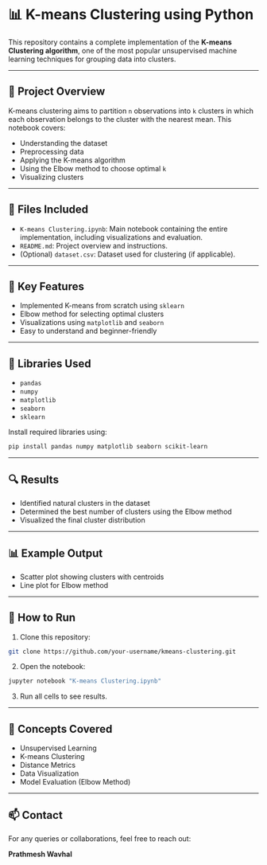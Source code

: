 
# 📊 K-means Clustering using Python

This repository contains a complete implementation of the **K-means Clustering algorithm**, one of the most popular unsupervised machine learning techniques for grouping data into clusters.

---

## 🚀 Project Overview

K-means clustering aims to partition `n` observations into `k` clusters in which each observation belongs to the cluster with the nearest mean. This notebook covers:

- Understanding the dataset
- Preprocessing data
- Applying the K-means algorithm
- Using the Elbow method to choose optimal `k`
- Visualizing clusters

---

## 📁 Files Included

- `K-means Clustering.ipynb`: Main notebook containing the entire implementation, including visualizations and evaluation.
- `README.md`: Project overview and instructions.
- (Optional) `dataset.csv`: Dataset used for clustering (if applicable).

---

## 📌 Key Features

- Implemented K-means from scratch using `sklearn`
- Elbow method for selecting optimal clusters
- Visualizations using `matplotlib` and `seaborn`
- Easy to understand and beginner-friendly

---

## 🧰 Libraries Used

- `pandas`
- `numpy`
- `matplotlib`
- `seaborn`
- `sklearn`

Install required libraries using:

```bash
pip install pandas numpy matplotlib seaborn scikit-learn
```

---

## 🔍 Results

- Identified natural clusters in the dataset
- Determined the best number of clusters using the Elbow method
- Visualized the final cluster distribution

---

## 📊 Example Output

- Scatter plot showing clusters with centroids
- Line plot for Elbow method

---

## 📎 How to Run

1. Clone this repository:
```bash
git clone https://github.com/your-username/kmeans-clustering.git
```

2. Open the notebook:
```bash
jupyter notebook "K-means Clustering.ipynb"
```

3. Run all cells to see results.

---

## 🧠 Concepts Covered

- Unsupervised Learning
- K-means Clustering
- Distance Metrics
- Data Visualization
- Model Evaluation (Elbow Method)

---

## 📫 Contact

For any queries or collaborations, feel free to reach out:

**Prathmesh Wavhal**  


